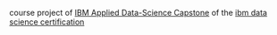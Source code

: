 course project of [IBM Applied Data-Science Capstone](https://www.coursera.org/learn/applied-data-science-capstone) of the [ibm data science certification](https://www.coursera.org/professional-certificates/ibm-data-science)
